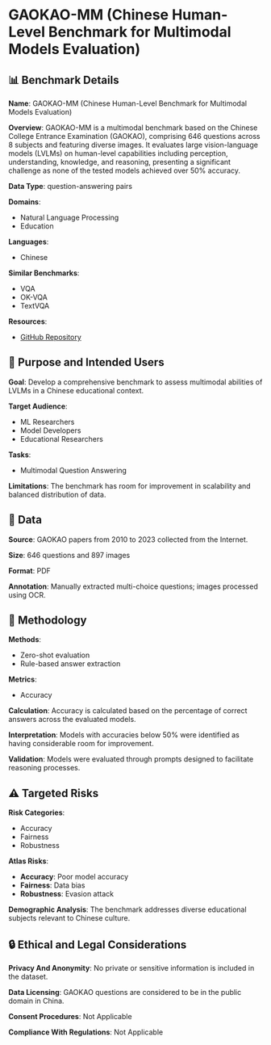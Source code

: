# GAOKAO-MM (Chinese Human-Level Benchmark for Multimodal Models Evaluation)

## 📊 Benchmark Details

**Name**: GAOKAO-MM (Chinese Human-Level Benchmark for Multimodal Models Evaluation)

**Overview**: GAOKAO-MM is a multimodal benchmark based on the Chinese College Entrance Examination (GAOKAO), comprising 646 questions across 8 subjects and featuring diverse images. It evaluates large vision-language models (LVLMs) on human-level capabilities including perception, understanding, knowledge, and reasoning, presenting a significant challenge as none of the tested models achieved over 50% accuracy.

**Data Type**: question-answering pairs

**Domains**:
- Natural Language Processing
- Education

**Languages**:
- Chinese

**Similar Benchmarks**:
- VQA
- OK-VQA
- TextVQA

**Resources**:
- [GitHub Repository](https://github.com/OpenMOSS/GAOKAO-MM)

## 🎯 Purpose and Intended Users

**Goal**: Develop a comprehensive benchmark to assess multimodal abilities of LVLMs in a Chinese educational context.

**Target Audience**:
- ML Researchers
- Model Developers
- Educational Researchers

**Tasks**:
- Multimodal Question Answering

**Limitations**: The benchmark has room for improvement in scalability and balanced distribution of data.

## 💾 Data

**Source**: GAOKAO papers from 2010 to 2023 collected from the Internet.

**Size**: 646 questions and 897 images

**Format**: PDF

**Annotation**: Manually extracted multi-choice questions; images processed using OCR.

## 🔬 Methodology

**Methods**:
- Zero-shot evaluation
- Rule-based answer extraction

**Metrics**:
- Accuracy

**Calculation**: Accuracy is calculated based on the percentage of correct answers across the evaluated models.

**Interpretation**: Models with accuracies below 50% were identified as having considerable room for improvement.

**Validation**: Models were evaluated through prompts designed to facilitate reasoning processes.

## ⚠️ Targeted Risks

**Risk Categories**:
- Accuracy
- Fairness
- Robustness

**Atlas Risks**:
- **Accuracy**: Poor model accuracy
- **Fairness**: Data bias
- **Robustness**: Evasion attack

**Demographic Analysis**: The benchmark addresses diverse educational subjects relevant to Chinese culture.

## 🔒 Ethical and Legal Considerations

**Privacy And Anonymity**: No private or sensitive information is included in the dataset.

**Data Licensing**: GAOKAO questions are considered to be in the public domain in China.

**Consent Procedures**: Not Applicable

**Compliance With Regulations**: Not Applicable
